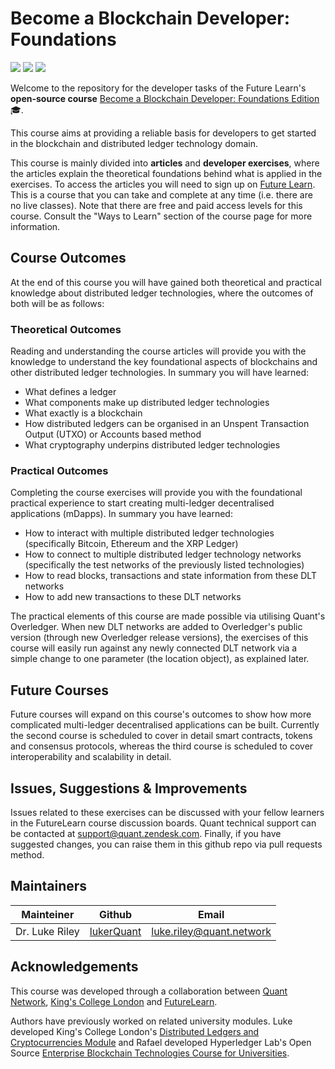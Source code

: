 # Become a Blockchain Developer: Foundations
![](https://img.shields.io/github/issues/quantnetwork/blockchain-developer-exercises-foundations) ![](https://img.shields.io/github/forks/quantnetwork/blockchain-developer-exercises-foundations) ![](https://img.shields.io/github/stars/quantnetwork/blockchain-developer-exercises-foundations)

Welcome to the repository for the developer tasks of the Future Learn's **open-source course** [Become a Blockchain Developer: Foundations Edition](https://www.futurelearn.com/courses/become-a-blockchain-developer-foundations) 🎓.

This course aims at providing a reliable basis for developers to get started in the blockchain and distributed ledger technology domain.

This course is mainly divided into **articles** and **developer exercises**, where the articles explain the theoretical foundations behind what is applied in the exercises. To access the articles you will need to sign up on [Future Learn](https://www.futurelearn.com/courses/become-a-blockchain-developer-foundations). This is a course that you can take and complete at any time (i.e. there are no live classes). Note that there are free and paid access levels for this course. Consult the "Ways to Learn" section of the course page for more information.


## Course Outcomes

At the end of this course you will have gained both theoretical and practical knowledge about distributed ledger technologies, where the outcomes of both will be as follows:

### Theoretical Outcomes
Reading and understanding the course articles will provide you with the knowledge to understand the key foundational aspects of blockchains and other distributed ledger technologies. In summary you will have learned:

- What defines a ledger
- What components make up distributed ledger technologies
- What exactly is a blockchain
- How distributed ledgers can be organised in an Unspent Transaction Output (UTXO) or Accounts based method
- What cryptography underpins distributed ledger technologies

### Practical Outcomes
Completing the course exercises will provide you with the foundational practical experience to start creating multi-ledger decentralised applications (mDapps). In summary you have learned:

- How to interact with multiple distributed ledger technologies (specifically Bitcoin, Ethereum and the XRP Ledger)
- How to connect to multiple distributed ledger technology networks (specifically the test networks of the previously listed technologies)
- How to read blocks, transactions and state information from these DLT networks
- How to add new transactions to these DLT networks

The practical elements of this course are made possible via utilising Quant's Overledger. When new DLT networks are added to Overledger's public version (through new Overledger release versions), the exercises of this course will easily run against any newly connected DLT network via a simple change to one parameter (the location object), as explained later.  

## Future Courses

Future courses will expand on this course's outcomes to show how more complicated multi-ledger decentralised applications can be built. Currently the second course is scheduled to cover in detail smart contracts, tokens and consensus protocols, whereas the third course is scheduled to cover interoperability and scalability in detail. 


## Issues, Suggestions & Improvements

Issues related to these exercises can be discussed with your fellow learners in the FutureLearn course discussion boards. Quant technical support can be contacted at support@quant.zendesk.com. Finally, if you have suggested changes, you can raise them in this github repo via pull requests method. 

## Maintainers

| Mainteiner      	| Github                                    	| Email                              	|
|-----------------	|-------------------------------------------	|------------------------------------	|
| Dr. Luke Riley	| [lukerQuant](https://github.com/lukerQuant) 	| luke.riley@quant.network 	|

## Acknowledgements

This course was developed through a collaboration between [Quant Network](https://www.quant.network/), [King's College London](https://www.kcl.ac.uk/) and [FutureLearn](https://www.futurelearn.com/).

Authors have previously worked on related university modules. Luke developed King's College London's [Distributed Ledgers and Cryptocurrencies Module](https://rl.talis.com/3/kcl/lists/CB92E513-A866-5EFF-7E83-2EA72DF78D00.html?lang=en-GB) and Rafael developed Hyperledger Lab's Open Source [Enterprise Blockchain Technologies Course for Universities](https://github.com/hyperledger-labs/university-course).
